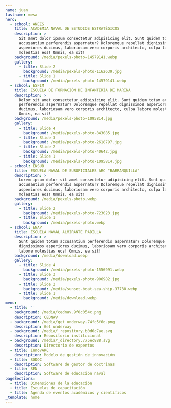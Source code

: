 ```yaml
---
name: juan
lastname: mesa
hero:
  - school: ANEES
    title: ACADEMIA NAVAL DE ESTUDIOS ESTRATÉGICOS
    description: >
      Sit amet dolor ipsum consectetur adipisicing elit. Sunt quidem totam
      accusantium perferendis aspernatur? Doloremque repellat dignissimos
      asperiores ducimus, laboriosam vero corporis architecto, culpa labore
      molestias eos! Omnis, ea sit!
    background: /media/pexels-photo-14579141.webp
    gallery:
      - title: Slide 2
        background: /media/pexels-photo-1162639.jpg
      - title: Slide 1
        background: /media/pexels-photo-14579141.webp
  - school: ESFIM
    title: ESCUELA DE FORMACIÓN DE INFANTERÍA DE MARINA
    description: >
      Dolor sit amet consectetur adipisicing elit. Sunt quidem totam accusantium
      perferendis aspernatur? Doloremque repellat dignissimos asperiores
      ducimus, laboriosam vero corporis architecto, culpa labore molestias eos!
      Omnis, ea sit!
    background: /media/pexels-photo-1095814.jpg
    gallery:
      - title: Slide 4
        background: /media/pexels-photo-843085.jpg
      - title: Slide 3
        background: /media/pexels-photo-2618797.jpg
      - title: Slide 2
        background: /media/pexels-photo-40642.jpg
      - title: Slide 1
        background: /media/pexels-photo-1095814.jpg
  - school: ENSUB
    title: ESCUELA NAVAL DE SUBOFICIALES ARC "BARRANQUILLA"
    description: >
      Lorem ipsum dolor sit amet consectetur adipisicing elit. Sunt quidem totam
      accusantium perferendis aspernatur? Doloremque repellat dignissimos
      asperiores ducimus, laboriosam vero corporis architecto, culpa labore
      molestias eos! Omnis, ea sit!
    background: /media/pexels-photo.webp
    gallery:
      - title: Slide 2
        background: /media/pexels-photo-723023.jpg
      - title: Slide 1
        background: /media/pexels-photo.webp
  - school: ENAP
    title: ESCUELA NAVAL ALMIRANTE PADILLA
    description: >
      Sunt quidem totam accusantium perferendis aspernatur? Doloremque repellat
      dignissimos asperiores ducimus, laboriosam vero corporis architecto, culpa
      labore molestias eos! Omnis, ea sit!
    background: /media/download.webp
    gallery:
      - title: Slide 4
        background: /media/pexels-photo-1556991.webp
      - title: Slide 3
        background: /media/pexels-photo-906982.jpg
      - title: Slide 2
        background: /media/sunset-boat-sea-ship-37730.webp
      - title: Slide 1
        background: /media/download.webp
menu:
  - title: ''
    background: /media/cednav.9f0c054c.png
    description: CEDNAV
  - background: /media/get_underway.74fc5f6d.png
    description: Get underway
  - background: /media/_repository.b0d6c7ae.svg
    description: Repositorio institucional
  - background: /media/_directory.775ec888.svg
    description: Directorio de expertos
  - title: InnovARC
    description: Modelo de gestión de innovación
  - title: SGDOC
    description: Software de gestor de doctrinas
  - title: SEN
    description: Software de educación naval
pageSections:
  - title: Dimensiones de la educación
  - title: Escuelas de capacitación
  - title: Agenda de eventos académicos y científicos
_template: home
---
```







